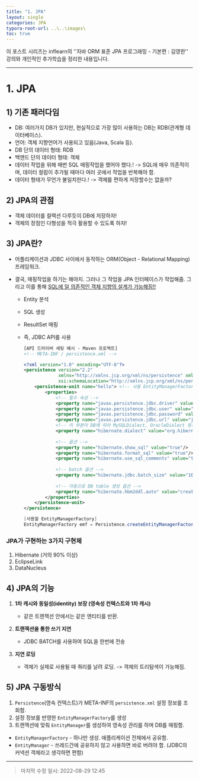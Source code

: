 ```yaml
---
title: "1. JPA"
layout: single
categories: JPA
typora-root-url: ..\..\images\
toc: true
---
```


이 포스트 시리즈는 inflearn의 ''자바 ORM 표준 JPA 프로그래밍 - 기본편 : 김영한'' 강의와 개인적인 추가학습을 정리한 내용입니다.

------



# 1.  JPA



## 1) 기존 패러다임

- DB: 여러가지 DB가 있지만, 현실적으로 가장 많이 사용하는 DB는 RDB(관계형 데이터베이스). 
- 언어: 객체 지향언어가 사용되고 있음(Java, Scala 등).
- DB 단의 데이터 형태: RDB 
- 백엔드 단의 데이터 형태: 객체
- 데이터 작업을 위해 매번 SQL 매핑작업을 했어야 했다.! -> SQL에 매우 의존적이며, 데이터 컬럼이 추가될 때마다 여러 곳에서 작업을 반복해야 함.
- 데이터 형태가 무언가 불일치한다.! -> 객체를 편하게 저장할수는 없을까?



## 2) JPA의 관점

- 객체 데이터를 컬랙션 다루듯이 DB에 저장하자!
- 객체의 장점인 다형성을 적극 활용할 수 있도록 하자!



## 3) JPA란?

- 어플리케이션과 JDBC 사이에서 동작하는 ORM(Object - Relational Mapping) 프레임워크.

- 결국, 매핑작업을 하기는 해야지. 그러나 그 작업을 JPA 인터페이스가 작업해줌. 그리고 이를 통해 <u>SQL에 덜 의존적인 객체 지향의 설계가 가능해짐!!</u>

  - Entity 분석

  - SQL 생성

  - ResultSet 매핑

  - 즉, JDBC API를 사용

    ```xml
    [API 드라이버 세팅 예시 - Maven 프로젝트]
    <!-- META-INF / persistence.xml -->
    
    <?xml version="1.0" encoding="UTF-8"?>
    <persistence version="2.2"
                 xmlns="http://xmlns.jcp.org/xml/ns/persistence" xmlns:xsi="http://www.w3.org/2001/XMLSchema-instance"
                 xsi:schemaLocation="http://xmlns.jcp.org/xml/ns/persistence http://xmlns.jcp.org/xml/ns/persistence/persistence_2_2.xsd">
        <persistence-unit name="hello"> <!-- 사용 EntityManagerFactory에서 참조할때 사용할 이름 -->
            <properties>
                <!-- 필수 속성 -->
                <property name="javax.persistence.jdbc.driver" value="org.h2.Driver"/>
                <property name="javax.persistence.jdbc.user" value="sa"/>
                <property name="javax.persistence.jdbc.password" value=""/>
                <property name="javax.persistence.jdbc.url" value="jdbc:h2:tcp://localhost/~/test"/>
                <!-- 이 부분이 DB에 따라 MySQLDialect, OracleDialect 등으로 바뀜 -->
                <property name="hibernate.dialect" value="org.hibernate.dialect.H2Dialect"/>
                
                <!-- 옵션 -->
                <property name="hibernate.show_sql" value="true"/>
                <property name="hibernate.format_sql" value="true"/>
                <property name="hibernate.use_sql_comments" value="true"/>
                
                <!-- batch 옵션 -->
                <property name="hibernate.jdbc.batch_size" value="10"/>
                
                <!-- 자동으로 DB table 생성 옵션 -->
                <property name="hibernate.hbm2ddl.auto" value="create"/>
            </properties>
        </persistence-unit>
    </persistence>
    
    ```

    ```java
    [사용할 EntityManagerFactory]
    EntityManagerFactory emf = Persistence.createEntityManagerFactory("hello");
    ```

    

### JPA가 구현하는 3가지 구현체

1) Hibernate (거의 90% 이상)
2) EclipseLink
3) DataNucleus



## 4) JPA의 기능

1. **1차 캐시와 동일성(identity) 보장 (영속성 컨텍스트와 1차 캐시)**
   - 같은 트랜잭션 안에서는 같은 엔티티를 반환. 

2. **트랜잭션을 통한 쓰기 지연**
   - JDBC BATCH를 사용하여 SQL을 한번에 전송

3. **지연 로딩**
   - 객체가 실제로 사용될 때 쿼리를 날려 로딩. -> 객체의 트리탐색이 가능해짐.



## 5) JPA 구동방식

1. `Persistence`(영속 컨텍스트)가 META-INF의 `persistence.xml` 설정 정보를 조회함.
2. 설정 정보를 반영한 `EntityManagerFactory`를 생성
3. 트랜잭션에 맞춰 `EntityManager`를 생성하여 영속성 관리를 하며 DB를 매핑함.

- `EntityManagerFactory` - 하나만 생성. 애플리케이션 전체에서 공유함.
- `EntityManager` - 쓰레드간에 공유하지 않고 사용하면 바로 버려야 함. (JDBC의 커넥션 객체라고 생각하면 편함)

------

> 마지막 수정 일시: 2022-08-29 12:45